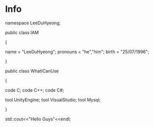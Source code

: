 # Info

namespace LeeDuHyeong;


public class IAM

{

name = "LeeDuHyeong";
pronouns = "he","him";
birth = "25/07/1996";

}


public class WhatICanUse

{

code C;
code C++;
code C#;


tool UnityEngine;
tool VisualStudio;
tool Mysql;

}


std::cout<<"Hello Guys"<<endl;
